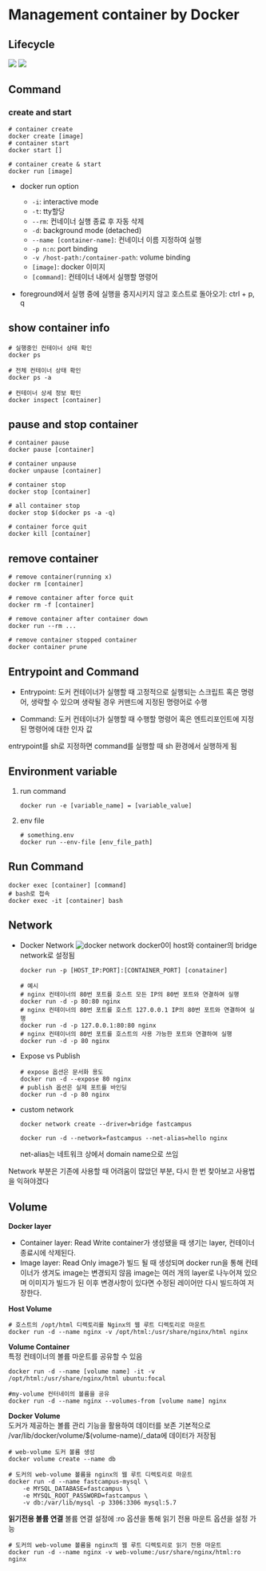 # Management container by Docker

## Lifecycle
![](https://k21academy.com/wp-content/uploads/2020/10/Capture-5.png)
![](https://img1.daumcdn.net/thumb/R1280x0/?scode=mtistory2&fname=https%3A%2F%2Ft1.daumcdn.net%2Fcfile%2Ftistory%2F9987C3475E1D4BE835)


## Command

### create and start
```
# container create
docker create [image]
# container start
docker start []

# container create & start
docker run [image]
```

* docker run option
    - `-i`: interactive mode
    - `-t`: tty할당
    - `--rm`: 컨네이너 실행 종료 후 자동 삭제
    - `-d`: background mode (detached)
    - `--name [container-name]`: 컨네이너 이름 지정하여 실행
    - `-p n:n`: port binding
    - `-v /host-path:/container-path`: volume binding
    - `[image]`: docker 이미지
    - `[command]`: 컨테이너 내에서 실행할 명령어

* foreground에서 실행 중에 실행을 중지시키지 않고 호스트로 돌아오기: ctrl + p, q

## show container info

```
# 실행중인 컨테이너 상태 확인
docker ps

# 전체 컨테이너 상태 확인
docker ps -a

# 컨테이너 상세 정보 확인
docker inspect [container]
```

## pause and stop container
```
# container pause
docker pause [container]

# container unpause
docker unpause [container]

# container stop
docker stop [container]

# all container stop
docker stop $(docker ps -a -q)

# container force quit
docker kill [container]
```

## remove container
```
# remove container(running x)
docker rm [container]

# remove container after force quit
docker rm -f [container]

# remove container after container down
docker run --rm ...

# remove container stopped container
docker container prune
```

## Entrypoint and Command

- Entrypoint: 도커 컨테이너가 실행할 때 고정적으로 실행되는 스크립트 혹은 명령어, 생략할 수 있으며 생략될 경우 커맨드에 지정된 명령어로 수행

- Command: 도커 컨테이너가 실행할 때 수행할 명령어 혹은 엔트리포인트에 지정된 명령어에 대한 인자 값

entrypoint를 sh로 지정하면 command를 실행할 때 sh 환경에서 실행하게 됨

## Environment variable
1. run command
    ```
    docker run -e [variable_name] = [variable_value]
    ```

2. env file
    ```
    # something.env
    docker run --env-file [env_file_path]
    ```

## Run Command
```
docker exec [container] [command]
# bash로 접속
docker exec -it [container] bash
```

## Network
- Docker Network
    ![docker network](https://docs.docker.com/engine/tutorials/bridge3.png)
    docker0이 host와 container의 bridge network로 설정됨

    ```
    docker run -p [HOST_IP:PORT]:[CONTAINER_PORT] [conatainer]

    # 예시
    # nginx 컨테이너의 80번 포트를 호스트 모든 IP의 80번 포트와 연결하여 실행
    docker run -d -p 80:80 nginx
    # nginx 컨테이너의 80번 포트를 호스트 127.0.0.1 IP의 80번 포트와 연결하여 실행
    docker run -d -p 127.0.0.1:80:80 nginx
    # nginx 컨테이너의 80번 포트를 호스트의 사용 가능한 포트와 연결하여 실행
    docker run -d -p 80 nginx
    ```

- Expose vs Publish
    ```
    # expose 옵션은 문서화 용도
    docker run -d --expose 80 nginx
    # publish 옵션은 실제 포트를 바인딩
    docker run -d -p 80 nginx
    ```

- custom network
    ```
    docker network create --driver=bridge fastcampus

    docker run -d --network=fastcampus --net-alias=hello nginx
    ```
    net-alias는 네트워크 상에서 domain name으로 쓰임

Network 부분은 기존에 사용할 때 어려움이 많았던 부분, 다시 한 번 찾아보고 사용법을 익혀야겠다

## Volume
__Docker layer__
- Container layer: Read Write
    container가 생성됐을 때 생기는 layer, 컨테이너 종료시에 삭제된다.
- Image layer: Read Only
    image가 빌드 될 때 생성되며 docker run을 통해 컨테이너가 생겨도 image는 변경되지 않음
    image는 여러 개의 layer로 나누어져 있으며 이미지가 빌드가 된 이후 변경사항이 있다면 수정된 레이어만 다시 빌드하여 저장한다.

__Host Volume__  
```
# 호스트의 /opt/html 디렉토리를 Nginx의 웹 루트 디렉토리로 마운트
docker run -d --name nginx -v /opt/html:/usr/share/nginx/html nginx
```

__Volume Container__  
특정 컨테이너의 볼륨 마운트를 공유할 수 있음
```
docker run -d --name [volume name] -it -v /opt/html:/usr/share/nginx/html ubuntu:focal

#my-volume 컨터네이의 볼륨을 공유
docker run -d --name nginx --volumes-from [volume name] nginx
```

__Docker Volume__  
도커가 제공하는 볼륨 관리 기능을 활용하여 데이터를 보존
기본적으로 /var/lib/docker/volume/$(volume-name)/_data에 데이터가 저장됨
```
# web-volume 도커 볼륨 생성
docker volume create --name db

# 도커의 web-volume 볼륨을 nginx의 웹 루트 디렉토리로 마운트
docker run -d --name fastcampus-mysql \
    -e MYSQL_DATABASE=fastcampus \
    -e MYSQL_ROOT_PASSWORD=fastcampus \
    -v db:/var/lib/mysql -p 3306:3306 mysql:5.7
```

__읽기전용 볼륨 연결__
볼륨 연결 설정에 :ro 옵션을 통해 읽기 전용 마운트 옵션을 설정 가능
```
# 도커의 web-volume 볼륨을 nginx의 웹 루트 디렉토리로 읽기 전용 마운트
docker run -d --name nginx -v web-volume:/usr/share/nginx/html:ro nginx
```